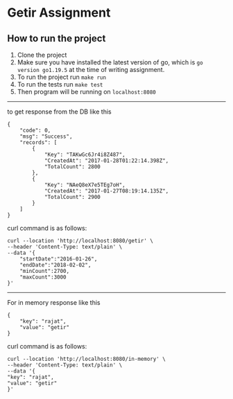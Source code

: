 Getir Assignment
======================
How to run the project
----------------------
1. Clone the project
2. Make sure you have installed the latest version of go, which is `go version go1.19.5` at the time of writing assignment.
3. To run the project run `make run`
4. To run the tests run `make test`
5. Then program will be running on `localhost:8080`

----------------------------------------
to get response from the DB like this
```
{
    "code": 0,
    "msg": "Success",
    "records": [
        {
            "Key": "TAKwGc6Jr4i8Z487",
            "CreatedAt": "2017-01-28T01:22:14.398Z",
            "TotalCount": 2800
        },
        {
            "Key": "NAeQ8eX7e5TEg7oH",
            "CreatedAt": "2017-01-27T08:19:14.135Z",
            "TotalCount": 2900
        }
    ]
}
```
curl command is as follows:
```
curl --location 'http://localhost:8080/getir' \
--header 'Content-Type: text/plain' \
--data '{
    "startDate":"2016-01-26",
    "endDate":"2018-02-02",
    "minCount":2700,
    "maxCount":3000
}'
```
----------------------------------------
For in memory response like this
```
{
    "key": "rajat",
    "value": "getir"
}
```
curl command is as follows:
```
curl --location 'http://localhost:8080/in-memory' \
--header 'Content-Type: text/plain' \
--data '{
"key": "rajat",
"value": "getir"
}'
```

